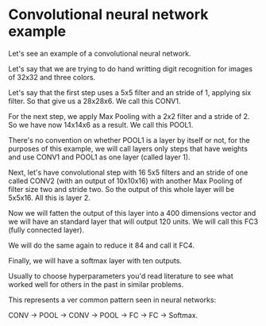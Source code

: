 # Convolutional neural network example

Let's see an example of a convolutional neural network.

Let's say that we are trying to do hand writting digit recognition for images of 32x32 and three colors.

Let's say that the first step uses a 5x5 filter and an stride of 1, applying six filter. So that give us a 28x28x6. We call this CONV1.

For the next step, we apply Max Pooling with a 2x2 filter and a stride of 2. So we have now 14x14x6 as a result. We call this POOL1.

There's no convention on whether POOL1 is a layer by itself or not, for the purposes of this example, we will call layers only steps that have weights and use CONV1 and POOL1 as one layer (called layer 1).

Next, let's have convolutional step with 16 5x5 filters and an stride of one called CONV2 (with an output of 10x10x16) with another Max Pooling of filter size two and stride two. So the output of this whole layer will be 5x5x16. All this is layer 2.

Now we will fatten the output of this layer into a 400 dimensions vector and we will have an standard layer that will output 120 units. We will call this FC3 (fully connected layer).

We will do the same again to reduce it 84 and call it FC4.

Finally, we will have a softmax layer with ten outputs.

Usually to choose hyperparameters you'd read literature to see what worked well for others in the past in similar problems.

This represents a ver common pattern seen in neural networks:

CONV -> POOL -> CONV -> POOL -> FC -> FC -> Softmax.
